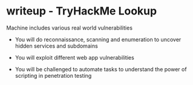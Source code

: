 # writeup - TryHackMe Lookup 


Machine includes various real world vulnerabilities

- You will do reconnaissance, scanning and enumeration to uncover hidden services and subdomains

- You will exploit different web app vulnerabilities

- You will be challenged to automate tasks to understand the power of scripting in penetration testing
